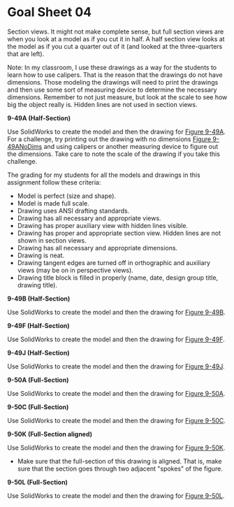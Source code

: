 # Goal Sheet 04

Section views.  It might not make complete sense, but full section views are when you look at a model as if you cut it in half.  A half section view looks at the model as if you cut a quarter out of it (and looked at the three-quarters that are left).

Note: In my classroom, I use these drawings as a way for the students to learn how to use calipers.  That is the reason that the drawings do not have dimensions.  Those modeling the drawings will need to print the drawings and then use some sort of measuring device to determine the necessary dimensions.  Remember to not just measure, but look at the scale to see how big the object really is.  Hidden lines are not used in section views.

**9-49A (Half-Section)**

Use SolidWorks to create the model and then the drawing for <a href="https://github.com/MichaelTMiyoshi/DesignWithMiyoshi/blob/master/images/9-49A.pdf">Figure 9-49A</a>.  For a challenge, try printing out the drawing with no dimensions <a href="https://github.com/MichaelTMiyoshi/DesignWithMiyoshi/blob/master/images/9-49ANoDims.pdf">Figure 9-49ANoDims</a> and using calipers or another measuring device to figure out the dimensions.  Take care to note the scale of the drawing if you take this challenge.

The grading for my students for all the models and drawings in this assignment follow these criteria:

* Model is perfect (size and shape).
* Model is made full scale.
* Drawing uses ANSI drafting standards.
* Drawing has all necessary and appropriate views.
* Drawing has proper auxiliary view with hidden lines visible.
* Drawing has proper and appropriate section view.  Hidden lines are not shown in section views.
* Drawing has all necessary and appropriate dimensions.
* Drawing is neat.
* Drawing tangent edges are turned off in orthographic and auxiliary views (may be on in perspective views).
* Drawing title block is filled in properly (name, date, design group title, drawing title).

**9-49B (Half-Section)**

Use SolidWorks to create the model and then the drawing for <a href="https://github.com/MichaelTMiyoshi/DesignWithMiyoshi/blob/master/images/9-49B.pdf">Figure 9-49B</a>.

**9-49F (Half-Section)**

Use SolidWorks to create the model and then the drawing for <a href="https://github.com/MichaelTMiyoshi/DesignWithMiyoshi/blob/master/images/9-49F.pdf">Figure 9-49F</a>.

**9-49J (Half-Section)**

Use SolidWorks to create the model and then the drawing for <a href="https://github.com/MichaelTMiyoshi/DesignWithMiyoshi/blob/master/images/9-49J.pdf">Figure 9-49J</a>.

**9-50A (Full-Section)**

Use SolidWorks to create the model and then the drawing for <a href="https://github.com/MichaelTMiyoshi/DesignWithMiyoshi/blob/master/images/9-50A.pdf">Figure 9-50A</a>.

**9-50C (Full-Section)**

Use SolidWorks to create the model and then the drawing for <a href="https://github.com/MichaelTMiyoshi/DesignWithMiyoshi/blob/master/images/9-50C.pdf">Figure 9-50C</a>.

**9-50K (Full-Section aligned)**

Use SolidWorks to create the model and then the drawing for <a href="https://github.com/MichaelTMiyoshi/DesignWithMiyoshi/blob/master/images/9-50K.pdf">Figure 9-50K</a>.

* Make sure that the full-section of this drawing is aligned.  That is, make sure that the section goes through two adjacent "spokes" of the figure.

**9-50L (Full-Section)**

Use SolidWorks to create the model and then the drawing for <a href="https://github.com/MichaelTMiyoshi/DesignWithMiyoshi/blob/master/images/9-50L.pdf">Figure 9-50L</a>.
